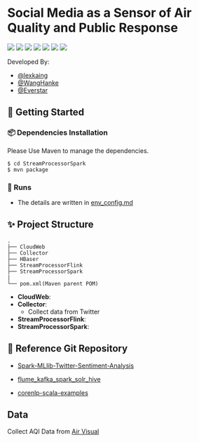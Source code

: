 # Social Media as a Sensor of Air Quality and Public Response

[![](https://img.shields.io/badge/hadoop-v2.7.5-brightgreen.svg?style=flat-square)](https://hadoop.apache.org) [![](https://img.shields.io/badge/spark-v2.4.3-brightgreen.svg?style=flat-square)](https://spark.apache.org) [![](https://img.shields.io/badge/Flume-v1.9.0-brightgreen.svg?style=flat-square)](https://flume.apache.org) [![](https://img.shields.io/badge/Kafka-v2.1.1-brightgreen.svg?style=flat-square)](http://kafka.apache.org) [![](https://img.shields.io/badge/Flink-v1.7.2-brightgreen.svg?style=flat-square)](https://flink.apache.org)  [![](https://img.shields.io/badge/Scala-v2.11.12-brightgreen.svg?style=flat-square)](https://www.scala-lang.org) [![](https://img.shields.io/badge/Python-v3.6.7-brightgreen.svg?style=flat-square)](https://www.python.org)

Developed By:

  - [@lexkaing](https://github.com/AlexTK2012/)
  - [@WangHanke](https://github.com/wanghk00a1/)
  - [@Everstar](https://github.com/tsengkasing/)

## :rocket: Getting Started

### :package: Dependencies Installation

Please Use Maven to manage the dependencies.

```shell
$ cd StreamProcessorSpark
$ mvn package
```

### :beer: Runs

- The details are written in [env_config.md](env_config.md)

## :sparkles: Project Structure

```
.
├── CloudWeb
├── Collector
├── HBaser
├── StreamProcessorFlink
├── StreamProcessorSpark
|
└── pom.xml(Maven parent POM)

```
 - __CloudWeb__: 
 - __Collector__:
   - Collect data from Twitter
 - __StreamProcessorFlink__:
 - __StreamProcessorSpark__:


## :memo: Reference Git Repository

- [Spark-MLlib-Twitter-Sentiment-Analysis](https://github.com/P7h/Spark-MLlib-Twitter-Sentiment-Analysis)

- [flume\_kafka\_spark\_solr\_hive](https://github.com/obaidcuet/flume_kafka_spark_solr_hive/tree/master/codes) 

- [corenlp-scala-examples](https://github.com/harpribot/corenlp-scala-examples)

## Data

Collect AQI Data from [Air Visual](https://www.airvisual.com/usa/california/san-francisco)
